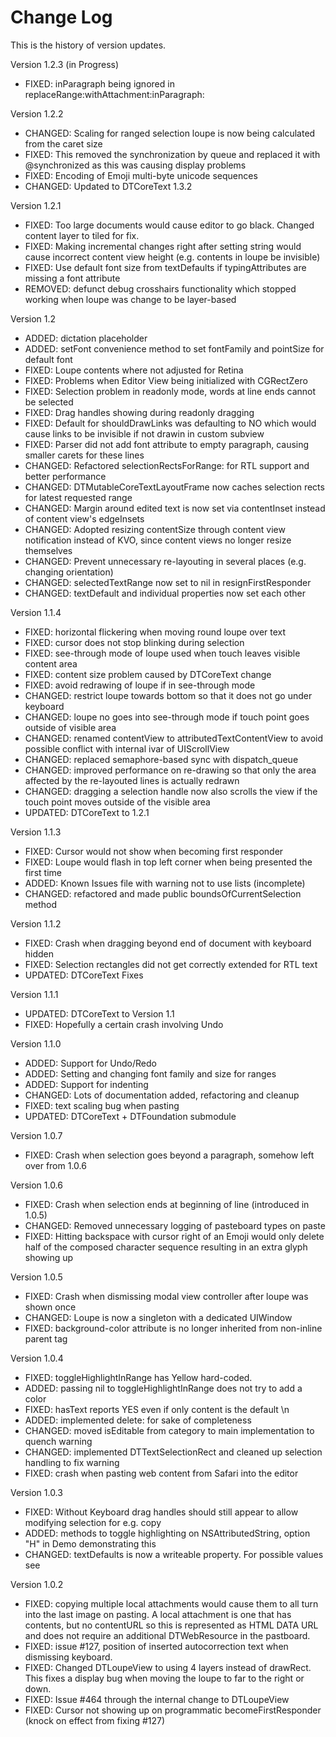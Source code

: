 Change Log
==========

This is the history of version updates.

Version 1.2.3 (in Progress)

- FIXED: inParagraph being ignored in replaceRange:withAttachment:inParagraph:

Version 1.2.2

- CHANGED: Scaling for ranged selection loupe is now being calculated from the caret size
- FIXED: This removed the synchronization by queue and replaced it with @synchronized as this was causing display problems
- FIXED: Encoding of Emoji multi-byte unicode sequences
- CHANGED: Updated to DTCoreText 1.3.2

Version 1.2.1

- FIXED: Too large documents would cause editor to go black. Changed content layer to tiled for fix.
- FIXED: Making incremental changes right after setting string would cause incorrect content view height (e.g. contents in loupe be invisible)
- FIXED: Use default font size from textDefaults if typingAttributes are missing a font attribute
- REMOVED: defunct debug crosshairs functionality which stopped working when loupe was change to be layer-based


Version 1.2

- ADDED: dictation placeholder
- ADDED: setFont convenience method to set fontFamily and pointSize for default font
- FIXED: Loupe contents where not adjusted for Retina
- FIXED: Problems when Editor View being initialized with CGRectZero
- FIXED: Selection problem in readonly mode, words at line ends cannot be selected
- FIXED: Drag handles showing during readonly dragging
- FIXED: Default for shouldDrawLinks was defaulting to NO which would cause links to be invisible if not drawin in custom subview
- FIXED: Parser did not add font attribute to empty paragraph, causing smaller carets for these lines
- CHANGED: Refactored selectionRectsForRange: for RTL support and better performance
- CHANGED: DTMutableCoreTextLayoutFrame now caches selection rects for latest requested range
- CHANGED: Margin around edited text is now set via contentInset instead of content view's edgeInsets
- CHANGED: Adopted resizing contentSize through content view notification instead of KVO, since content views no longer resize themselves
- CHANGED: Prevent unnecessary re-layouting in several places (e.g. changing orientation)
- CHANGED: selectedTextRange now set to nil in resignFirstResponder
- CHANGED: textDefault and individual properties now set each other


Version 1.1.4

- FIXED: horizontal flickering when moving round loupe over text
- FIXED: cursor does not stop blinking during selection
- FIXED: see-through mode of loupe used when touch leaves visible content area
- FIXED: content size problem caused by DTCoreText change
- FIXED: avoid redrawing of loupe if in see-through mode
- CHANGED: restrict loupe towards bottom so that it does not go under keyboard
- CHANGED: loupe no goes into see-through mode if touch point goes outside of visible area
- CHANGED: renamed contentView to attributedTextContentView to avoid possible conflict with internal ivar of UIScrollView
- CHANGED: replaced semaphore-based sync with dispatch_queue
- CHANGED: improved performance on re-drawing so that only the area affected by the re-layouted lines is actually redrawn
- CHANGED: dragging a selection handle now also scrolls the view if the touch point moves outside of the visible area
- UPDATED: DTCoreText to 1.2.1

Version 1.1.3

- FIXED: Cursor would not show when becoming first responder
- FIXED: Loupe would flash in top left corner when being presented the first time
- ADDED: Known Issues file with warning not to use lists (incomplete)
- CHANGED: refactored and made public boundsOfCurrentSelection method

Version 1.1.2

- FIXED: Crash when dragging beyond end of document with keyboard hidden
- FIXED: Selection rectangles did not get correctly extended for RTL text
- UPDATED: DTCoreText Fixes

Version 1.1.1

- UPDATED: DTCoreText to Version 1.1
- FIXED: Hopefully a certain crash involving Undo

Version 1.1.0

- ADDED: Support for Undo/Redo
- ADDED: Setting and changing font family and size for ranges
- ADDED: Support for indenting
- CHANGED: Lots of documentation added, refactoring and cleanup
- FIXED: text scaling bug when pasting
- UPDATED: DTCoreText + DTFoundation submodule

Version 1.0.7

- FIXED: Crash when selection goes beyond a paragraph, somehow left over from 1.0.6

Version 1.0.6

- FIXED: Crash when selection ends at beginning of line (introduced in 1.0.5)
- CHANGED: Removed unnecessary logging of pasteboard types on paste
- FIXED: Hitting backspace with cursor right of an Emoji would only delete half of the composed character sequence resulting in an extra glyph showing up

Version 1.0.5

- FIXED: Crash when dismissing modal view controller after loupe was shown once
- CHANGED: Loupe is now a singleton with a dedicated UIWindow
- FIXED: background-color attribute is no longer inherited from non-inline parent tag

Version 1.0.4

- FIXED: toggleHighlightInRange has Yellow hard-coded.
- ADDED: passing nil to toggleHighlightInRange does not try to add a color
- FIXED: hasText reports YES even if only content is the default \n 
- ADDED: implemented delete: for sake of completeness
- CHANGED: moved isEditable from category to main implementation to quench warning
- CHANGED: implemented DTTextSelectionRect and cleaned up selection handling to fix warning
- FIXED:  crash when pasting web content from Safari into the editor

Version 1.0.3

- FIXED: Without Keyboard drag handles should still appear to allow modifying selection for e.g. copy
- ADDED: methods to toggle highlighting on NSAttributedString, option "H" in Demo demonstrating this
- CHANGED: textDefaults is now a writeable property. For possible values see <DTHTMLAttributedStringBuilder>

Version 1.0.2

- FIXED: copying multiple local attachments would cause them to all turn into the last image on pasting. A local attachment is one that has contents, but no contentURL so this is represented as HTML DATA URL and does not require an additional DTWebResource in the pastboard.
- FIXED: issue #127, position of inserted autocorrection text when dismissing keyboard.
- FIXED: Changed DTLoupeView to using 4 layers instead of drawRect. This fixes a display bug when moving the loupe to far to the right or down.
- FIXED: Issue #464 through the internal change to DTLoupeView
- FIXED: Cursor not showing up on programmatic becomeFirstResponder (knock on effect from fixing #127)
